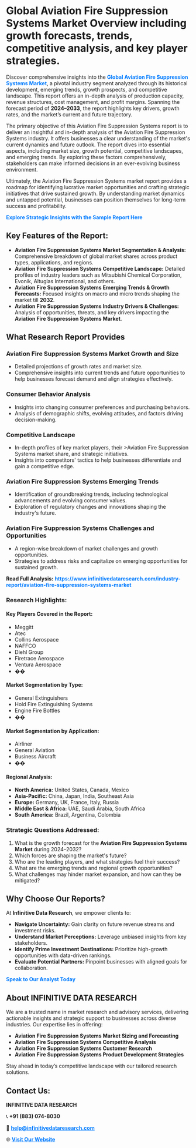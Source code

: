<h1>Global Aviation Fire Suppression Systems Market Overview including growth forecasts, trends, competitive analysis, and key player strategies.</h1>
<p>
Discover comprehensive insights into the 
<a href="https://www.infinitivedataresearch.com/industry-report/aviation-fire-suppression-systems-market" rel="dofollow" style="color: #007BFF; text-decoration: none;"><strong>Global Aviation Fire Suppression Systems Market</strong></a>, a pivotal industry segment analyzed through its historical development, emerging trends, growth prospects, and competitive landscape. This report offers an in-depth analysis of production capacity, revenue structures, cost management, and profit margins. Spanning the forecast period of <strong>2024–2033</strong>, the report highlights key drivers, growth rates, and the market’s current and future trajectory.
</p>
<p>
The primary objective of this Aviation Fire Suppression Systems report is to deliver an insightful and in-depth analysis of the Aviation Fire Suppression Systems industry. It offers businesses a clear understanding of the market's current dynamics and future outlook. The report dives into essential aspects, including market size, growth potential, competitive landscapes, and emerging trends. By exploring these factors comprehensively, stakeholders can make informed decisions in an ever-evolving business environment.
</p>
<p>
Ultimately, the Aviation Fire Suppression Systems market report provides a roadmap for identifying lucrative market opportunities and crafting strategic initiatives that drive sustained growth. By understanding market dynamics and untapped potential, businesses can position themselves for long-term success and profitability.
</p>
<p>
<a href="https://www.infinitivedataresearch.com/request-sample/reportId=109580" style="color: #007BFF; text-decoration: none;"><strong>Explore Strategic Insights with the Sample Report Here</strong></a>
</p>

<h2>Key Features of the Report:</h2>
<ul>
<li><strong>Aviation Fire Suppression Systems Market Segmentation & Analysis:</strong> Comprehensive breakdown of global market shares across product types, applications, and regions.</li>
<li><strong>Aviation Fire Suppression Systems Competitive Landscape:</strong> Detailed profiles of industry leaders such as Mitsubishi Chemical Corporation, Evonik, Altuglas International, and others.</li>
<li><strong>Aviation Fire Suppression Systems Emerging Trends & Growth Forecasts:</strong> Focused insights on macro and micro trends shaping the market till <strong>2032</strong>.</li>
<li><strong>Aviation Fire Suppression Systems Industry Drivers & Challenges:</strong> Analysis of opportunities, threats, and key drivers impacting the <strong>Aviation Fire Suppression Systems Market</strong>.</li>
</ul>

<h2>What Research Report Provides</h2>
<h3>Aviation Fire Suppression Systems Market Growth and Size</h3>
<ul>
<li>Detailed projections of growth rates and market size.</li>
<li>Comprehensive insights into current trends and future opportunities to help businesses forecast demand and align strategies effectively.</li>
</ul>

<h3>Consumer Behavior Analysis</h3>
<ul>
<li>Insights into changing consumer preferences and purchasing behaviors.</li>
<li>Analysis of demographic shifts, evolving attitudes, and factors driving decision-making.</li>
</ul>

<h3>Competitive Landscape</h3>
<ul>
<li>In-depth profiles of key market players, their >Aviation Fire Suppression Systems market share, and strategic initiatives.</li>
<li>Insights into competitors' tactics to help businesses differentiate and gain a competitive edge.</li>
</ul>

<h3>Aviation Fire Suppression Systems Emerging Trends</h3>
<ul>
<li>Identification of groundbreaking trends, including technological advancements and evolving consumer values.</li>
<li>Exploration of regulatory changes and innovations shaping the industry's future.</li>
</ul>

<h3>Aviation Fire Suppression Systems Challenges and Opportunities</h3>
<ul>
<li>A region-wise breakdown of market challenges and growth opportunities.</li>
<li>Strategies to address risks and capitalize on emerging opportunities for sustained growth.</li>
</ul>
<p><strong>Read Full Analysis:</strong> <a href="https://www.infinitivedataresearch.com/industry-report/aviation-fire-suppression-systems-market" rel="dofollow" style="color: #007BFF; text-decoration: none;"><strong>https://www.infinitivedataresearch.com/industry-report/aviation-fire-suppression-systems-market</strong></a></p>
<h3>Research Highlights:</h3>
<h4>Key Players Covered in the Report:</h4>
<ul><li>Meggitt</li><li>Atec</li><li>Collins Aerospace</li><li>NAFFCO</li><li>Diehl Group</li><li>Firetrace Aerospace</li><li>Ventura Aerospace</li><li>��</li></ul>
<h4>Market Segmentation by Type:</h4>
<ul><li>General Extinguishers</li><li>Hold Fire Extinguishing Systems</li><li>Engine Fire Bottles</li><li>��</li></ul>
<h4>Market Segmentation by Application:</h4>
<ul><li>Airliner</li><li>General Aviation</li><li>Business Aircraft</li><li>��</li></ul>

<h4>Regional Analysis:</h4>
<ul>
<li><strong>North America:</strong> United States, Canada, Mexico</li>
<li><strong>Asia-Pacific:</strong> China, Japan, India, Southeast Asia</li>
<li><strong>Europe:</strong> Germany, UK, France, Italy, Russia</li>
<li><strong>Middle East & Africa:</strong> UAE, Saudi Arabia, South Africa</li>
<li><strong>South America:</strong> Brazil, Argentina, Colombia</li>
</ul>

<h3>Strategic Questions Addressed:</h3>
<ol>
<li>What is the growth forecast for the <strong>Aviation Fire Suppression Systems Market</strong> during 2024–2032?</li>
<li>Which forces are shaping the market's future?</li>
<li>Who are the leading players, and what strategies fuel their success?</li>
<li>What are the emerging trends and regional growth opportunities?</li>
<li>What challenges may hinder market expansion, and how can they be mitigated?</li>
</ol>

<h2>Why Choose Our Reports?</h2>
<p>At <strong>Infinitive Data Research</strong>, we empower clients to:</p>
<ul>
<li><strong>Navigate Uncertainty:</strong> Gain clarity on future revenue streams and investment risks.</li>
<li><strong>Understand Market Perceptions:</strong> Leverage unbiased insights from key stakeholders.</li>
<li><strong>Identify Prime Investment Destinations:</strong> Prioritize high-growth opportunities with data-driven rankings.</li>
<li><strong>Evaluate Potential Partners:</strong> Pinpoint businesses with aligned goals for collaboration.</li>
</ul>
<p><a href="https://www.infinitivedataresearch.com/industry-report/aviation-fire-suppression-systems-market" rel="dofollow" style="color: #007BFF; text-decoration: none;"><strong>Speak to Our Analyst Today</strong></a></p>

<h2>About INFINITIVE DATA RESEARCH</h2>
<p>We are a trusted name in market research and advisory services, delivering actionable insights and strategic support to businesses across diverse industries. Our expertise lies in offering:</p>
<ul>
<li><strong>Aviation Fire Suppression Systems Market Sizing and Forecasting</strong></li>
<li><strong>Aviation Fire Suppression Systems Competitive Analysis</strong></li>
<li><strong>Aviation Fire Suppression Systems Customer Research</strong></li>
<li><strong>Aviation Fire Suppression Systems Product Development Strategies</strong></li>
</ul>
<p>Stay ahead in today’s competitive landscape with our tailored research solutions.</p>

<h2>Contact Us:</h2>
<p><strong>INFINITIVE DATA RESEARCH</strong></p>
<p>📞 <strong>+91 (883) 074-8030</strong></p>
<p>📧 <strong><a href="mailto:help@infinitivedataresearch.com" style="color: #007BFF;">help@infinitivedataresearch.com</a></strong></p>
<p>🌐 <strong><a href="https://www.infinitivedataresearch.com" rel="dofollow" style="color: #007BFF;">Visit Our Website</a></strong></p>
